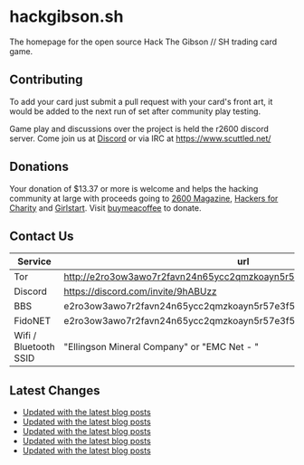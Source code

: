 # hackgibson.sh
The homepage for the open source Hack The Gibson // SH trading card game.


## Contributing

To add your card just submit a pull request with your card's front art, it would be added to the next run of set after community play testing.

Game play and discussions over the project is held the r2600 discord server. Come join us at [Discord](https://discord.com/invite/9hABUzz) or via IRC at https://www.scuttled.net/


## Donations

Your donation of $13.37 or more is welcome and helps the hacking community at large with proceeds going to [2600 Magazine](https://2600.com/), [Hackers for Charity](https://hackersforcharity.org) and [Girlstart](https://girlstart.org).  Visit [buymeacoffee](https://www.buymeacoffee.com/hackgibson.sh) to donate.


## Contact Us

Service | url
-|-
Tor | http://e2ro3ow3awo7r2favn24n65ycc2qmzkoayn5r57e3f56nvjwdcgg32ad.onion
Discord | https://discord.com/invite/9hABUzz
BBS | e2ro3ow3awo7r2favn24n65ycc2qmzkoayn5r57e3f56nvjwdcgg32ad.onion:23
FidoNET | e2ro3ow3awo7r2favn24n65ycc2qmzkoayn5r57e3f56nvjwdcgg32ad.onion:24554
Wifi / Bluetooth SSID | "Ellingson Mineral Company" or "EMC Net - <fidonet address>"

## Latest Changes
<!-- BLOG-POST-LIST:START -->
- [Updated with the latest blog posts](https://github.com/DFW2600/hackgibson.sh/commit/565a48cbe7e9cb75fadf8cdb6790f7e758401314)
- [Updated with the latest blog posts](https://github.com/DFW2600/hackgibson.sh/commit/d3211b7681f28dbfe49f9d90d012df8a0918d2c6)
- [Updated with the latest blog posts](https://github.com/DFW2600/hackgibson.sh/commit/24489422c1d9ba85793bd730b8b952e27d674383)
- [Updated with the latest blog posts](https://github.com/DFW2600/hackgibson.sh/commit/946bad3691e14bab99715cd98932b767c13fdfe5)
- [Updated with the latest blog posts](https://github.com/DFW2600/hackgibson.sh/commit/345ec5cae241d91593e2de14eef57e2a55abb40b)
<!-- BLOG-POST-LIST:END -->
